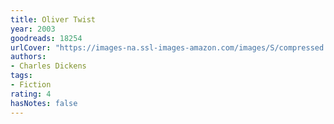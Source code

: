 ```yaml
---
title: Oliver Twist
year: 2003
goodreads: 18254
urlCover: "https://images-na.ssl-images-amazon.com/images/S/compressed.photo.goodreads.com/books/1327868529i/18254.jpg"
authors:
- Charles Dickens
tags:
- Fiction
rating: 4
hasNotes: false
---
```


